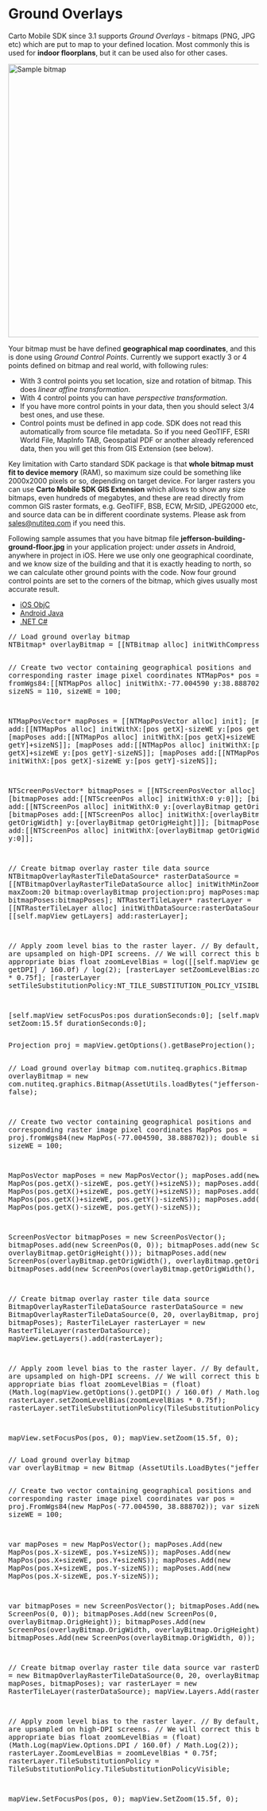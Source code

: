 # Ground Overlays

Carto Mobile SDK since 3.1 supports *Ground Overlays* - bitmaps (PNG, JPG etc) which are put to map to your defined location. Most commonly this is used for **indoor floorplans**, but it can be used also for other cases.

<img src = "/images/ground_overlay.png" alt = "Sample bitmap" width="550">

Your bitmap must be have defined **geographical map coordinates**, and this is done using *Ground Control Points*. Currently we support exactly 3 or 4 points defined on bitmap and real world, with following rules:

* With 3 control points you set location, size and rotation of bitmap. This does *linear affine transformation*.
* With 4 control points you can have *perspective transformation*.
* If you have more control points in your data, then you should select 3/4 best ones, and use these.
* Control points must be defined in app code. SDK does not read this automatically from source file metadata. So if you need GeoTIFF, ESRI World File, MapInfo TAB, Geospatial PDF or another already referenced data, then you will get this from GIS Extension (see below).

Key limitation with Carto standard SDK package is that **whole bitmap must fit to device memory** (RAM), so maximum size could be something like 2000x2000 pixels or so, depending on target device. For larger rasters you can use **Carto Mobile SDK GIS Extension** which allows to show any size bitmaps, even hundreds of megabytes, and these are read directly from common GIS raster formats, e.g. GeoTIFF, BSB, ECW, MrSID, JPEG2000 etc, and source data can be in different coordinate systems. Please ask from sales@nutiteq.com if you need this.

Following sample assumes that you have bitmap file **jefferson-building-ground-floor.jpg** in your application project: under *assets* in Android, anywhere in project in iOS. Here we use only one geographical coordinate, and we know size of the building and that it is exactly heading to north, so we can calculate other ground points with the code. Now four ground control points are set to the corners of the bitmap, which gives usually most accurate result. 

<div id="tabs1">
  <ul>
    <li><a href="#i1"><span>iOS ObjC</span></a></li>
    <li><a href="#a1"><span>Android Java</span></a></li>
    <li><a href="#n1"><span>.NET C#</span></a></li>
  </ul>
<div id="i1">
<pre class="brush: objc">
// Load ground overlay bitmap
NTBitmap* overlayBitmap = [[NTBitmap alloc] initWithCompressedData:[NTAssetUtils loadBytes:@"jefferson-building-ground-floor.jpg"] pow2Padding:NO];

// Create two vector containing geographical positions and corresponding raster image pixel coordinates
NTMapPos* pos = [proj fromWgs84:[[NTMapPos alloc] initWithX:-77.004590 y:38.888702]];
double sizeNS = 110, sizeWE = 100;

NTMapPosVector* mapPoses = [[NTMapPosVector alloc] init];
[mapPoses add:[[NTMapPos alloc] initWithX:[pos getX]-sizeWE y:[pos getY]+sizeNS]];
[mapPoses add:[[NTMapPos alloc] initWithX:[pos getX]+sizeWE y:[pos getY]+sizeNS]];
[mapPoses add:[[NTMapPos alloc] initWithX:[pos getX]+sizeWE y:[pos getY]-sizeNS]];
[mapPoses add:[[NTMapPos alloc] initWithX:[pos getX]-sizeWE y:[pos getY]-sizeNS]];

NTScreenPosVector* bitmapPoses = [[NTScreenPosVector alloc] init];
[bitmapPoses add:[[NTScreenPos alloc] initWithX:0 y:0]];
[bitmapPoses add:[[NTScreenPos alloc] initWithX:0 y:[overlayBitmap getOrigHeight]]];
[bitmapPoses add:[[NTScreenPos alloc] initWithX:[overlayBitmap getOrigWidth] y:[overlayBitmap getOrigHeight]]];
[bitmapPoses add:[[NTScreenPos alloc] initWithX:[overlayBitmap getOrigWidth] y:0]];

// Create bitmap overlay raster tile data source
NTBitmapOverlayRasterTileDataSource* rasterDataSource = [[NTBitmapOverlayRasterTileDataSource alloc] initWithMinZoom:0 maxZoom:20 bitmap:overlayBitmap projection:proj mapPoses:mapPoses bitmapPoses:bitmapPoses];
NTRasterTileLayer* rasterLayer = [[NTRasterTileLayer alloc] initWithDataSource:rasterDataSource];
[[self.mapView getLayers] add:rasterLayer];

// Apply zoom level bias to the raster layer.
// By default, bitmaps are upsampled on high-DPI screens.
// We will correct this by applying appropriate bias
float zoomLevelBias = log([[self.mapView getOptions] getDPI] / 160.0f) / log(2);
[rasterLayer setZoomLevelBias:zoomLevelBias * 0.75f];
[rasterLayer setTileSubstitutionPolicy:NT_TILE_SUBSTITUTION_POLICY_VISIBLE];

[self.mapView setFocusPos:pos durationSeconds:0];
[self.mapView setZoom:15.5f durationSeconds:0];
</pre>
</div>
<div id="a1">
<pre class="brush: java">
Projection proj = mapView.getOptions().getBaseProjection();

// Load ground overlay bitmap
com.nutiteq.graphics.Bitmap overlayBitmap = new com.nutiteq.graphics.Bitmap(AssetUtils.loadBytes("jefferson-building-ground-floor.jpg"), false);

// Create two vector containing geographical positions and corresponding raster image pixel coordinates
MapPos pos = proj.fromWgs84(new MapPos(-77.004590, 38.888702));
double sizeNS = 110, sizeWE = 100;

MapPosVector mapPoses = new MapPosVector();
mapPoses.add(new MapPos(pos.getX()-sizeWE, pos.getY()+sizeNS));
mapPoses.add(new MapPos(pos.getX()+sizeWE, pos.getY()+sizeNS));
mapPoses.add(new MapPos(pos.getX()+sizeWE, pos.getY()-sizeNS));
mapPoses.add(new MapPos(pos.getX()-sizeWE, pos.getY()-sizeNS));

ScreenPosVector bitmapPoses = new ScreenPosVector();
bitmapPoses.add(new ScreenPos(0, 0));
bitmapPoses.add(new ScreenPos(0, overlayBitmap.getOrigHeight()));
bitmapPoses.add(new ScreenPos(overlayBitmap.getOrigWidth(), overlayBitmap.getOrigHeight()));
bitmapPoses.add(new ScreenPos(overlayBitmap.getOrigWidth(), 0));

// Create bitmap overlay raster tile data source
BitmapOverlayRasterTileDataSource rasterDataSource = new BitmapOverlayRasterTileDataSource(0, 20, overlayBitmap, proj, mapPoses, bitmapPoses);
RasterTileLayer rasterLayer = new RasterTileLayer(rasterDataSource);
mapView.getLayers().add(rasterLayer);

// Apply zoom level bias to the raster layer.
// By default, bitmaps are upsampled on high-DPI screens.
// We will correct this by applying appropriate bias
float zoomLevelBias = (float) (Math.log(mapView.getOptions().getDPI() / 160.0f) / Math.log(2));
rasterLayer.setZoomLevelBias(zoomLevelBias * 0.75f);
rasterLayer.setTileSubstitutionPolicy(TileSubstitutionPolicy.TILE_SUBSTITUTION_POLICY_VISIBLE);

mapView.setFocusPos(pos, 0);
mapView.setZoom(15.5f, 0);
</pre>
</div>
<div id="n1">
<pre class="brush: csharp">
// Load ground overlay bitmap
var overlayBitmap = new Bitmap (AssetUtils.LoadBytes("jefferson-building-ground-floor.jpg"), false);

// Create two vector containing geographical positions and corresponding raster image pixel coordinates
var pos = proj.FromWgs84(new MapPos(-77.004590, 38.888702));
var sizeNS = 110;
var sizeWE = 100;

var mapPoses = new MapPosVector();
mapPoses.Add(new MapPos(pos.X-sizeWE, pos.Y+sizeNS));
mapPoses.Add(new MapPos(pos.X+sizeWE, pos.Y+sizeNS));
mapPoses.Add(new MapPos(pos.X+sizeWE, pos.Y-sizeNS));
mapPoses.Add(new MapPos(pos.X-sizeWE, pos.Y-sizeNS));

var bitmapPoses = new ScreenPosVector();
bitmapPoses.Add(new ScreenPos(0, 0));
bitmapPoses.Add(new ScreenPos(0, overlayBitmap.OrigHeight));
bitmapPoses.Add(new ScreenPos(overlayBitmap.OrigWidth, overlayBitmap.OrigHeight));
bitmapPoses.Add(new ScreenPos(overlayBitmap.OrigWidth, 0));

// Create bitmap overlay raster tile data source
var rasterDataSource = new BitmapOverlayRasterTileDataSource(0, 20, overlayBitmap, proj, mapPoses, bitmapPoses);
var rasterLayer = new RasterTileLayer(rasterDataSource);
mapView.Layers.Add(rasterLayer);

// Apply zoom level bias to the raster layer.
// By default, bitmaps are upsampled on high-DPI screens.
// We will correct this by applying appropriate bias
float zoomLevelBias = (float) (Math.Log(mapView.Options.DPI / 160.0f) / Math.Log(2));
rasterLayer.ZoomLevelBias = zoomLevelBias * 0.75f;
rasterLayer.TileSubstitutionPolicy = TileSubstitutionPolicy.TileSubstitutionPolicyVisible;

mapView.SetFocusPos(pos, 0);
mapView.SetZoom(15.5f, 0);

</pre>
</div>
</div>

<script>
		$( "#tabs1" ).tabs();
		$( "#tabs2" ).tabs();
		$( "#tabs3" ).tabs();
		$( "#tabs4" ).tabs();
  		$( "#tabs5" ).tabs();
</script>